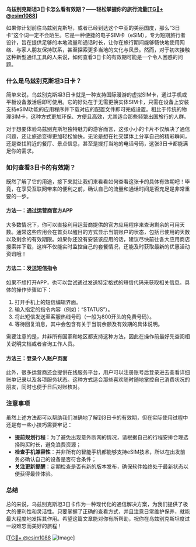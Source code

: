 **乌兹别克斯坦3日卡怎么看有效期？——轻松掌握你的旅行流量[[TG💪+ @esim1088](https://t.me/s/esim1088)]**

如果你计划前往乌兹别克斯坦，或者已经到达这个中亚的美丽国度，那么“3日卡”这个词一定不会陌生。它是一种便捷的电子SIM卡（eSIM），专为短期旅行者设计，旨在提供足够的本地流量和通话时长，让你在旅行期间能够畅快地使用网络、与家人朋友保持联系，甚至探索更多当地的文化与风景。然而，对于初次接触这种新型通讯工具的人来说，如何查看3日卡的有效期可能是一个令人困惑的问题。

### 什么是乌兹别克斯坦3日卡？

简单来说，乌兹别克斯坦3日卡就是一种支持国际漫游的虚拟SIM卡，通过手机或平板设备激活后即可使用。它的好处在于无需更换实体SIM卡，只需在设备上安装支持eSIM功能的应用程序并下载对应的配置文件即可完成设置。相比于传统的物理SIM卡，这种方式更加环保、方便且高效，尤其适合那些频繁出国旅行的人群。

对于想要体验乌兹别克斯坦独特魅力的游客而言，这张小小的卡片不仅解决了通信问题，还让旅途变得更加轻松愉快。无论是想在社交媒体上分享自己的精彩瞬间，还是查找附近的餐厅、景点信息，甚至是拨打当地的电话号码，这张3日卡都能满足你的需求。

### 如何查看3日卡的有效期？

既然了解了它的用途，接下来就让我们来看看如何查看这张卡的具体有效期吧！毕竟，在享受互联网带来的便利之前，确认自己的流量和通话时间是否充足是非常重要的一步。

#### 方法一：通过运营商官方APP

大多数情况下，你可以直接利用运营商提供的官方应用程序来查询剩余的可用天数。通常这些应用会在首页以醒目的方式显示当前账户的状态，包括已使用的天数以及剩余的有效期限。如果你还没有安装该应用的话，建议尽快前往各大应用商店搜索并下载，这样不仅能实时监控自己的套餐情况，还能及时获取最新的优惠活动资讯哦！

#### 方法二：发送短信指令

如果不想打开APP，也可以尝试通过发送特定格式的短信代码来获取相关信息。具体的操作步骤如下：
1. 打开手机上的短信编辑界面。
2. 输入指定的指令内容（例如：“STATUS”）。
3. 将此短信发送至客服热线号码（一般为800开头的免费号码）。
4. 等待回复消息，其中会包含有关于当前余额及有效期的具体说明。

需要注意的是，并非所有国家和地区都支持这种方法，因此在操作前最好先查阅相关说明文档或者咨询工作人员。

#### 方法三：登录个人账户页面

此外，很多运营商还会提供在线服务平台，用户可以注册账号后登录进去查看详细账单记录以及各项服务状态。这种方式适合那些喜欢随时随地掌控自己消费状况的朋友，同时也便于日后对账核对。

### 注意事项

虽然上述方法都可以帮助我们准确地了解到3日卡的有效期，但在实际使用过程中还是有一些小技巧需要牢记：

- **提前规划行程**：为了避免出现意外断网的情况，请根据自己的行程安排合理选择购买时长，避免浪费资源；
- **检查手机兼容性**：并非所有的智能手机都能够支持eSIM技术，所以在出发前务必确认自己的设备是否符合条件；
- **关注更新提醒**：定期检查是否有新的版本发布，确保软件始终处于最新状态以便获得最佳体验。

### 总结

总的来说，乌兹别克斯坦3日卡作为一种现代化的通信解决方案，为我们提供了极大的便利性和灵活性。只要掌握了正确的查看方式，并且注意日常维护保养，就能最大程度地发挥其作用。希望这篇文章能对你有所帮助，祝你在乌兹别克斯坦度过一段难忘而美好的旅程！

[[TG💪+ @esim1088](https://t.me/s/esim1088) ![Image](https://i.postimg.cc/4NQfJmqS/Snipaste-2025-05-13-00-14-12.png)]